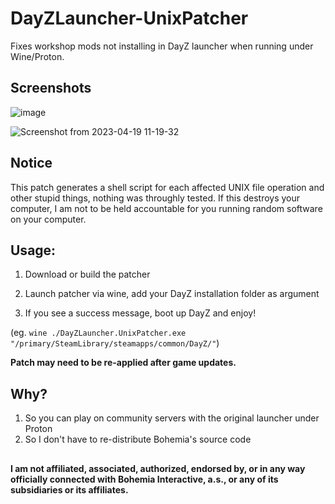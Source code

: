 # DayZLauncher-UnixPatcher

Fixes workshop mods not installing in DayZ launcher when running under Wine/Proton.

## Screenshots

![image](https://user-images.githubusercontent.com/4209639/233074283-b42db574-c6cd-42a8-8371-0a632b6c349d.png)

![Screenshot from 2023-04-19 11-19-32](https://user-images.githubusercontent.com/4209639/233074371-563ca89b-2dda-4d90-b2fe-ef7045ea653b.png)

## Notice

This patch generates a shell script for each affected UNIX file operation and other stupid things, nothing was throughly tested. If this destroys your computer, I am not to be held accountable for you running random software on your computer. 

## Usage:

1. Download or build the patcher

2. Launch patcher via wine, add your DayZ installation folder as argument 

3. If you see a success message, boot up DayZ and enjoy!

(eg. `wine ./DayZLauncher.UnixPatcher.exe "/primary/SteamLibrary/steamapps/common/DayZ/"`)

**Patch may need to be re-applied after game updates.**

## Why?

1. So you can play on community servers with the original launcher under Proton
2. So I don't have to re-distribute Bohemia's source code

##

**I am not affiliated, associated, authorized, endorsed by, or in any way officially connected with Bohemia Interactive, a.s., or any of its subsidiaries or its affiliates.**
